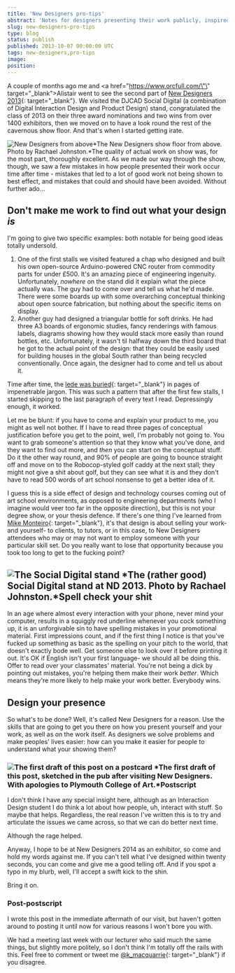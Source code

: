 ```yaml
---
title: 'New Designers pro-tips'
abstract: 'Notes for designers presenting their work publicly, inspired by people doing it badly at New Designers.'
slug: new-designers-pro-tips
type: blog
status: publish
published: 2013-10-07 00:00:00 UTC
tags: new-designers,pro-tips
image: 
position: 
---
```


A couple of months ago me and <a href=\"https://www.orcfull.com/\"\"
target=\"\_blank\">Alistair</a> went to see the second part of [New
Designers 2013][1]{: target="_blank"}. We visited the DJCAD Social
Digital (a combination of Digital Interaction Design and Product Design)
stand, congratulated the class of 2013 on their three award nominations
and two wins from over 1400 exhibitors, then we moved on to have a look
round the rest of the cavernous show floor. And that\'s when I started
getting irate.

![New Designers from
above](https://farm8.staticflickr.com/7406/10135204475_070706fb1e_c.jpg)*The
New Designers show floor from above. Photo by Rachael Johnston.*The
quality of actual work on show was, for the most part, thoroughly
excellent. As we made our way through the show, though, we saw a few
mistakes in how people presented their work occur time after time -
mistakes that led to a lot of good work not being shown to best effect,
and mistakes that could and should have been avoided. Without further
ado…

## Don\'t make me work to find out what your design *is*

I\'m going to give two specific examples: both notable for being good
ideas totally undersold.

1.  One of the first stalls we visited featured a chap who designed and
    built his own open-source Arduino-powered CNC router from commodity
    parts for under £500. It\'s an amazing piece of engineering
    ingenuity. Unfortunately, *nowhere* on the stand did it explain what
    the piece actually was. The guy had to come over and tell us what
    he\'d made. There were some boards up with some overarching
    conceptual thinking about open source fabrication, but nothing about
    the specific items on display.
2.  Another guy had designed a triangular bottle for soft drinks. He had
    three A3 boards of ergonomic studies, fancy renderings with famous
    labels, diagrams showing how they would stack more easily than round
    bottles, etc. Unfortunately, it wasn\'t til halfway down the third
    board that he got to the actual point of the design: that they could
    be easily used for building houses in the global South rather than
    being recycled conventionally. Once again, the designer had to come
    and tell us about it.

Time after time, the [lede was buried][2]{: target="_blank"} in pages of
impenetrable jargon. This was such a pattern that after the first few
stalls, I started skipping to the last paragraph of every text I read.
Depressingly enough, it worked.

Let me be blunt: if you have to come and explain your product to me, you
might as well not bother. If I have to read three pages of conceptual
justification before you get to the point, well, I\'m probably not going
to. You want to grab someone\'s attention so that they know what you\'ve
done, and they want to find out more, and *then* you can start on the
conceptual stuff. Do it the other way round, and 90% of people are going
to bounce straight off and move on to the Robocop-styled golf caddy at
the next stall; they might not give a shit about golf, but they can see
what it is and they don\'t have to read 500 words of art school nonsense
to get a better idea of it.

I guess this is a side effect of design and technology courses coming
out of art school environments, as opposed to engineering departments
(who I imagine would veer too far in the opposite direction), but this
is not your degree show, or your thesis defence. If there\'s one thing
I\'ve learned from [Mike Monteiro][3]{: target="_blank"}, it\'s that
design is about selling your work- and yourself- to clients, to tutors,
or in this case, to New Designers attendees who may or may not want to
employ someone with your particular skill set. Do you really want to
lose that opportunity because you took too long to get to the fucking
point?

## ![The Social Digital stand](https://farm3.staticflickr.com/2813/10135282596_4b094413c8_c.jpg) *The (rather good) Social Digital stand at ND 2013. Photo by Rachael Johnston.*Spell check your shit

In an age where almost every interaction with your phone, never mind
your computer, results in a squiggly red underline whenever you cock
something up, it is an unforgivable sin to have spelling mistakes in
your promotional material. First impressions count, and if the first
thing I notice is that you\'ve fucked up something as basic as the
spelling on your pitch to the world, that doesn\'t exactly bode well.
Get someone else to look over it before printing it out. It\'s OK if
English isn\'t your first language- we should all be doing this. Offer
to read over your classmates\' material. You\'re not being a dick by
pointing out mistakes, you\'re helping them make their work *better*.
Which means they\'re more likely to help make your work better.
Everybody wins.

## Design your presence

So what\'s to be done? Well, it\'s called New Designers for a reason.
Use the skills that are going to get you there on how you present
yourself and your work, as well as on the work itself. As designers we
solve problems and make peoples\' lives easier: how can you make it
easier for people to understand what your showing them?

### ![The first draft of this post on a postcard](https://farm3.staticflickr.com/2873/10127725356_37c68752eb_c.jpg) *The first draft of this post, sketched in the pub after visiting New Designers. With apologies to Plymouth College of Art.*Postscript

I don\'t think I have any special insight here, although as an
Interaction Design student I do think a lot about how people, uh,
interact with stuff. So maybe that helps. Regardless, the real reason
I\'ve written this is to try and articulate the issues we came across,
so that we can do better next time.

Although the rage helped.

Anyway, I hope to be at New Designers 2014 as an exhibitor, so come and
hold my words against me. If you can\'t tell what I\'ve designed within
twenty seconds, you can come and give me a good telling off. And if you
spot a typo in my blurb, well, I\'ll accept a swift kick to the shin.

Bring it on.

### Post-postscript

I wrote this post in the immediate aftermath of our visit, but haven\'t
gotten around to posting it until now for various reasons I won\'t bore
you with.

We had a meeting last week with our lecturer who said much the same
things, but slightly more politely, so I don\'t think I\'m totally off
the rails with this. Feel free to comment or tweet me
[@k\_macquarrie][4]{: target="_blank"} if you disagree.



[1]: https://www.newdesigners.com/
[2]: https://en.wiktionary.org/wiki/bury_the_lede
[3]: http://www.abookapart.com/products/design-is-a-job
[4]: https://twitter.com/k_macquarrie

